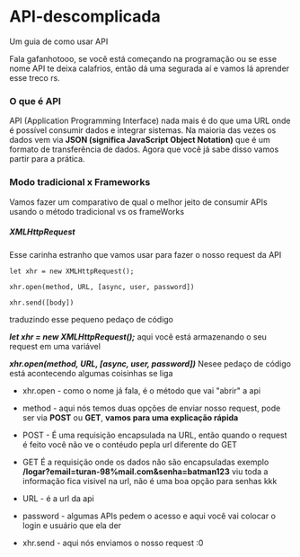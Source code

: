 # API-descomplicada
Um guia de como usar API

Fala gafanhotooo, se você está começando na programação ou se esse nome API te deixa calafrios, então dá uma segurada aí e vamos lá aprender esse treco rs.

### O que é API 
API (Application Programming Interface) nada mais é do que uma URL onde é possível consumir dados e integrar sistemas. Na maioria das vezes os dados vem via **JSON (significa JavaScript Object Notation)** que é um formato de transferência de dados.
Agora que você já sabe disso vamos partir para a prática.

### Modo tradicional x Frameworks
Vamos fazer um comparativo de qual o melhor jeito de consumir APIs usando o método tradicional vs os frameWorks

##### XMLHttpRequest
Esse carinha estranho que vamos usar para fazer o nosso request da API
```
let xhr = new XMLHttpRequest();

xhr.open(method, URL, [async, user, password])

xhr.send([body])
```
traduzindo esse pequeno pedaço de código 

***let xhr = new XMLHttpRequest();*** 
aqui você está armazenando o seu request em uma variável

***xhr.open(method, URL, [async, user, password])*** Nesee pedaço de código está acontecendo algumas coisinhas se liga

* xhr.open - como o nome já fala, é o método que vai "abrir" a api 

* method - aqui nós temos duas opções de enviar nosso request, pode ser via **POST** ou **GET**, 
**vamos para uma explicação rápida**

* POST - É uma requisição encapsulada na URL, então quando o request é feito você não ve o contéudo pepla url diferente do GET

* GET É a requisição onde os dados não são encapsuladas exemplo
**/logar?email=turan-98%mail.com&senha=batman123** viu toda a informação fica visivel na url, não é uma boa opção para senhas kkk

* URL - é a url da api

* password - algumas APIs pedem o acesso e aqui você vai colocar o login e usuário que ela der 

* xhr.send - aqui nós enviamos o nosso request :0 


